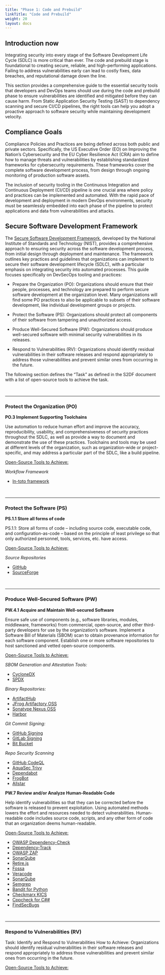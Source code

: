 ```yaml
---
title: "Phase 1: Code and Prebuild"
linkTitle: "Code and Prebuild"
weight: 20
layout: docs
---
```



## Introduction now

Integrating security into every stage of the Software Development Life Cycle (SDLC) is more critical than ever. The code and prebuild stage is foundational to creating secure, reliable, and high-performing applications. Failing to address vulnerabilities early can lead to costly fixes, data breaches, and reputational damage down the line.

This section provides a comprehensive guide to the essential security tools that developers and DevOps teams should use during the code and prebuild phase to ensure vulnerabilities are identified and mitigated before they can cause harm. From Static Application Security Testing (SAST) to dependency scanning and secure CI/CD pipelines, the right tools can help you adopt a proactive approach to software security while maintaining development velocity.

## Compliance Goals

Compliance Policies and Practices are being defined across both public and private sectors. Specifically, the US Executive Order (EO) on Improving the Nation’s Cybersecurity and the EU Cyber Resilience Act (CRA) aim to define how to manage threats and vulnerabilities by establishing standardized frameworks for cybersecurity requirements. These frameworks cover the complete software development process, from design through ongoing monitoring of production software assets.

The inclusion of security tooling in the Continuous Integration and Continuous Deployment (CI/CD) pipeline is one crucial area where policy and practices can be implemented and automated. With the rapid pace of development and deployment in modern DevOps environments, security must be seamlessly embedded into each phase of the pipeline to protect applications and data from vulnerabilities and attacks.

## Secure Software Development Framework

The [Secure Software Development Framework](https://nvlpubs.nist.gov/nistpubs/specialpublications/nist.sp.800-218.pdf), developed by the National Institute of Standards and Technology (NIST), provides a comprehensive approach to ensuring security across the software development process, from initial design through deployment and maintenance. The framework outlines key practices and guidelines that organizations can implement to secure their software development lifecycle (SDLC), with a particular emphasis on integrating security into automated processes. This guide focuses specifically on DevSecOps tooling and practices:

- Prepare the Organization (PO): Organizations should ensure that their people,
processes, and technology are prepared to perform secure software development at the
organization level. Many organizations will find some PO practices to also be applicable
to subsets of their software development, like individual development groups or projects.

- Protect the Software (PS): Organizations should protect all components of their software from tampering and unauthorized access.

- Produce Well-Secured Software (PW): Organizations should produce well-secured software with minimal security vulnerabilities in its releases.

- Respond to Vulnerabilities (RV): Organizations should identify residual vulnerabilities in their software releases and respond appropriately to address those vulnerabilities and prevent similar ones from occurring in the future.

The following section defines the “Task” as defined in the S2DF document with a list of open-source tools to achieve the task.

<br>

---

### Protect the Organization (PO)

**PO.3 Implement Supporting Toolchains**

Use automation to reduce human effort and improve the accuracy, reproducibility, usability, and comprehensiveness of security practices throughout the SDLC, as well as provide a way to document and demonstrate the use of these practices. Toolchains and tools may be used at different levels of the organization, such as organization-wide or project-specific, and may address a particular part of the SDLC, like a build pipeline.

<u>Open-Source Tools to Achieve:</u>

_Workflow Framework_

- [In-toto framework](https://in-toto.io/docs/what-is-in-toto/)


<br>

---

### Protect the Software (PS)

**PS.1.1 Store all forms of code**

PS.1.1: Store all forms of code – including source code, executable code, and configuration-as-code – based on the principle of least privilege so that only authorized personnel, tools, services, etc. have access.

<u>Open-Source Tools to Achieve:</u>

_Source Repositories_

- [GitHub](https://git-hub.com/)
- [SourceForge](https://sourceforge.net/)


<br>

---

### Produce Well-Secured Software (PW)

**PW.4.1 Acquire and Maintain Well-secured Software**

Ensure safe use of components (e.g., software libraries, modules, middleware, frameworks) from commercial, open-source, and other third-party developers for use by the organization’s software. Implement a Software Bill of Materials (SBOM) scan to obtain provenance information for each software component. Establish one or more software repositories to host sanctioned and vetted open-source components.

<u>Open-Source Tools to Achieve:</u>

_SBOM Generation and Attestation Tools:_

- [CycloneDX](https://cyclonedx.org/)
- [SPDX](https://github.com/opensbom-generator/spdx-sbom-generator)

_Binary Repositories:_

- [ArtifactHub](https://artifacthub.io/)
- [JFrog Artifactory OSS](https://jfrog.com/community/download-artifactory-oss/)
- [Sonatype Nexus OSS](https://www.sonatype.com/products/nexus-community-edition-download)
- [Harbor](https://goharbor.io/) 

_Git Commit Signing:_

- [GitHub Signing](https://docs.github.com/en/authentication/managing-commit-signature-verification/signing-commits)
- [GitLab Signing](https://docs.gitlab.com/ee/user/project/repository/signed_commits/)
- [Bit Bucket](https://confluence.atlassian.com/bitbucketserver/using-gpg-keys-913477014.html)

_Repo Security Scanning_
- [GitHub CodeQL](https://codeql.github.com/)
- [AquaSec Trivy](https://www.aquasec.com/products/trivy/)
- [Dependabot](https://docs.github.com/en/enterprise-server@3.4/admin/configuration/configuring-github-connect/enabling-dependabot-for-your-enterprise)
- [FrogBot](https://github.com/jfrog/frogbot)
- [Allstar](https://openssf.org/projects/allstar/)


**PW.7 Review and/or Analyze Human-Readable Code**

Help identify vulnerabilities so that they can be corrected before the software is released to prevent exploitation. Using automated methods lowers the effort and resources needed to detect vulnerabilities. Human-readable code includes source code, scripts, and any other form of code that an organization deems human-readable.

<u>Open-Source Tools to Achieve:</u>

- [OWASP Dependency-Check](https://owasp.org/www-project-dependency-check/)
- [Dependency-Track](https://github.com/DependencyTrack/dependency-track)
- [OWASP ZAP](https://www.zaproxy.org/)
- [SonarQube](https://www.sonarsource.com/open-source-editions/sonarqube-community-edition/)
- [Retire.js](https://www.sonarsource.com/open-source-editions/sonarqube-community-edition/)
- [Fossa](https://fossa.com/product/open-source-vulnerability-management)
- [Veracode](https://www.veracode.com/)
- [SonarQube](https://www.sonarsource.com/open-source-editions/)
- [Semgrep](https://github.com/semgrep/semgrep)
- [Bandit for Python](https://github.com/PyCQA/bandit)
- [Checkmarx KICS](https://github.com/Checkmarx/kics)
- [Cppcheck for C##](https://github.com/danmar/cppcheck)
- [FindSecBugs](https://github.com/find-sec-bugs/find-sec-bugs)


<br>

---

### Respond to Vulnerabilities (RV)

Task: Identify and Respond to Vulnerabilities
How to Achieve: Organizations should identify residual vulnerabilities in their software releases and respond appropriately to address those vulnerabilities and prevent similar ones from occurring in the future.

<u>Open-Source Tools to Achieve:</u>


